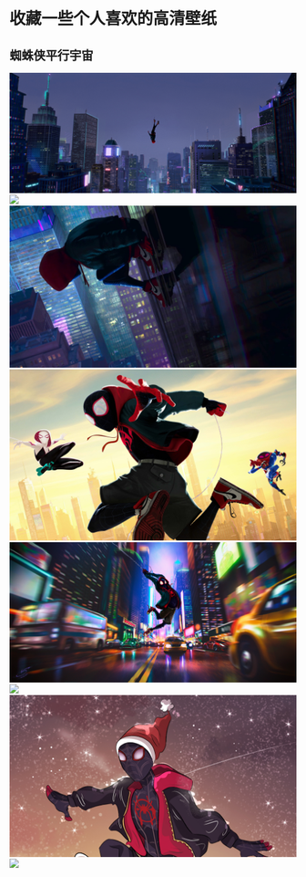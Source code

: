 # 收藏一些个人喜欢的高清壁纸
## 蜘蛛侠平行宇宙
![](./assets/spiderman/1.jpg)
![](./assets/spiderman/2.jpg)
![](./assets/spiderman/3.jpg)
![](./assets/spiderman/4.jpg)
![](./assets/spiderman/5.jpg)
![](./assets/spiderman/6.jpg)
![](./assets/spiderman/7.jpg)
![](./assets/spiderman/8.jpg)